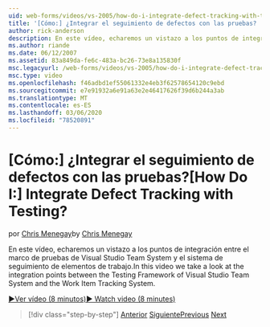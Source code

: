```yaml
---
uid: web-forms/videos/vs-2005/how-do-i-integrate-defect-tracking-with-testing
title: '[Cómo:] ¿Integrar el seguimiento de defectos con las pruebas? | Microsoft Docs'
author: rick-anderson
description: En este vídeo, echaremos un vistazo a los puntos de integración entre el marco de pruebas de Visual Studio Team System y el sistema de seguimiento de elementos de trabajo.
ms.author: riande
ms.date: 06/12/2007
ms.assetid: 83a849da-fe6c-483a-bc26-73e8a135830f
msc.legacyurl: /web-forms/videos/vs-2005/how-do-i-integrate-defect-tracking-with-testing
msc.type: video
ms.openlocfilehash: f46adbd1ef55061332e4eb3f62578654120c9ebd
ms.sourcegitcommit: e7e91932a6e91a63e2e46417626f39d6b244a3ab
ms.translationtype: MT
ms.contentlocale: es-ES
ms.lasthandoff: 03/06/2020
ms.locfileid: "78520891"
---
```

# <a name="how-do-i-integrate-defect-tracking-with-testing"></a><span data-ttu-id="8436a-104">[Cómo:] ¿Integrar el seguimiento de defectos con las pruebas?</span><span class="sxs-lookup"><span data-stu-id="8436a-104">[How Do I:] Integrate Defect Tracking with Testing?</span></span>

<span data-ttu-id="8436a-105">por [Chris Menegay](https://twitter.com/CMenegay)</span><span class="sxs-lookup"><span data-stu-id="8436a-105">by [Chris Menegay](https://twitter.com/CMenegay)</span></span>

<span data-ttu-id="8436a-106">En este vídeo, echaremos un vistazo a los puntos de integración entre el marco de pruebas de Visual Studio Team System y el sistema de seguimiento de elementos de trabajo.</span><span class="sxs-lookup"><span data-stu-id="8436a-106">In this video we take a look at the integration points between the Testing Framework of Visual Studio Team System and the Work Item Tracking System.</span></span>

[<span data-ttu-id="8436a-107">&#9654;Ver vídeo (8 minutos)</span><span class="sxs-lookup"><span data-stu-id="8436a-107">&#9654; Watch video (8 minutes)</span></span>](https://channel9.msdn.com/Blogs/ASP-NET-Site-Videos/how-do-i-integrate-defect-tracking-with-testing)

> [!div class="step-by-step"]
> <span data-ttu-id="8436a-108">[Anterior](the-effects-of-viewstate.md)
> [Siguiente](how-do-i-create-my-own-bug-work-item.md)</span><span class="sxs-lookup"><span data-stu-id="8436a-108">[Previous](the-effects-of-viewstate.md)
[Next](how-do-i-create-my-own-bug-work-item.md)</span></span>
